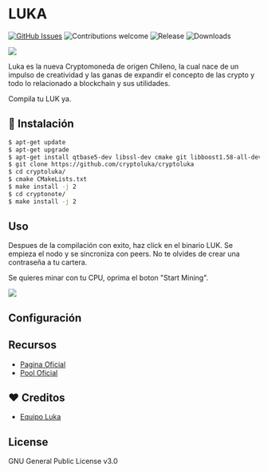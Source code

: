 # LUKA

[![GitHub Issues](https://img.shields.io/github/issues/cryptoluka/cryptoluka.svg?style=flat-square)](https://github.com/cryptoluka/cryptoluka/issues)
![Contributions welcome](https://img.shields.io/badge/contributions-welcome-orange.svg?style=flat-square)
![Release](https://img.shields.io/github/release/cryptoluka/cryptoluka.svg?style=flat-square)
![Downloads](https://img.shields.io/github/downloads/cryptoluka/cryptoluka/latest/total.svg)

<img src="https://www.cryptoluka.cl/images/isologo-luka.svg">

Luka es la nueva Cryptomoneda de origen Chileno, la cual nace de un impulso de creatividad y las ganas de expandir el concepto de las crypto y todo lo relacionado a blockchain y sus utilidades.

Compila tu LUK ya.


## 💾 Instalación


```bash
$ apt-get update
$ apt-get upgrade
$ apt-get install qtbase5-dev libssl-dev cmake git libboost1.58-all-dev build-essential g++
$ git clone https://github.com/cryptoluka/cryptoluka
$ cd cryptoluka/
$ cmake CMakeLists.txt
$ make install -j 2
$ cd cryptonote/
$ make install -j 2
```

## Uso

Despues de la compilación con exito, haz click en el binario LUK. Se empieza el nodo y se sincroniza con peers. No te olvides de crear una contraseña a tu cartera.

Se quieres minar con tu CPU, oprima el boton "Start Mining".

<img src="https://i.imgur.com/PKGrDeZ.png">


## Configuración


## Recursos
* [Pagina Oficial](https://www.cryptoluka.cl/)
* [Pool Oficial](http://pool.cryptoluka.cl)

## ❤️ Creditos
* [Equipo Luka](https://github.com/cryptoluka/cryptoluka)

## License
GNU General Public License v3.0
